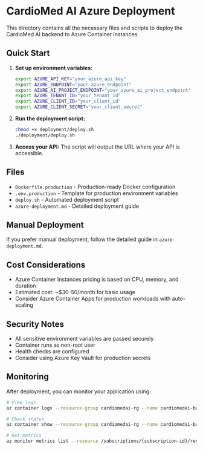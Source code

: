 # CardioMed AI Azure Deployment

This directory contains all the necessary files and scripts to deploy the CardioMed AI backend to Azure Container Instances.

## Quick Start

1. **Set up environment variables:**
   ```bash
   export AZURE_API_KEY="your_azure_api_key"
   export AZURE_ENDPOINT="your_azure_endpoint"
   export AZURE_AI_PROJECT_ENDPOINT="your_azure_ai_project_endpoint"
   export AZURE_TENANT_ID="your_tenant_id"
   export AZURE_CLIENT_ID="your_client_id"
   export AZURE_CLIENT_SECRET="your_client_secret"
   ```

2. **Run the deployment script:**
   ```bash
   chmod +x deployment/deploy.sh
   ./deployment/deploy.sh
   ```

3. **Access your API:**
   The script will output the URL where your API is accessible.

## Files

- `Dockerfile.production` - Production-ready Docker configuration
- `.env.production` - Template for production environment variables
- `deploy.sh` - Automated deployment script
- `azure-deployment.md` - Detailed deployment guide

## Manual Deployment

If you prefer manual deployment, follow the detailed guide in `azure-deployment.md`.

## Cost Considerations

- Azure Container Instances pricing is based on CPU, memory, and duration
- Estimated cost: ~$30-50/month for basic usage
- Consider Azure Container Apps for production workloads with auto-scaling

## Security Notes

- All sensitive environment variables are passed securely
- Container runs as non-root user
- Health checks are configured
- Consider using Azure Key Vault for production secrets

## Monitoring

After deployment, you can monitor your application using:

```bash
# View logs
az container logs --resource-group cardiomedai-rg --name cardiomedai-backend

# Check status
az container show --resource-group cardiomedai-rg --name cardiomedai-backend --query instanceView.state

# Get metrics
az monitor metrics list --resource /subscriptions/{subscription-id}/resourceGroups/cardiomedai-rg/providers/Microsoft.ContainerInstance/containerGroups/cardiomedai-backend
```